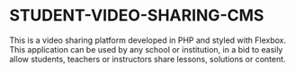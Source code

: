 # STUDENT-VIDEO-SHARING-CMS
This is a video sharing platform developed in PHP and styled with Flexbox. This application can be used by any school or institution, in  a bid to easily allow students, teachers or instructors share lessons, solutions or content.
